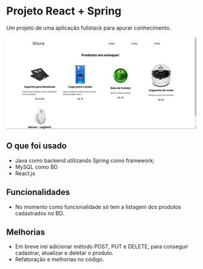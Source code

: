 # Projeto React + Spring

Um projeto de uma aplicação fullstack para apurar conhecimento.

![alt text](https://github.com/WallaceMartinsz/store-app/blob/main/github/img-app.png?raw=true)
## O que foi usado

- Java como backend utilizando Spring como framework;
- MySQL como BD
- React.js

## Funcionalidades

- No momento como funcionalidade só tem a listagem dos produtos cadastrados no BD.

## Melhorias

- Em breve irei adicionar método POST, PUT e DELETE, para conseguir cadastrar, atualizar e deletar o produto.
- Refatoração e melhorias no código.

